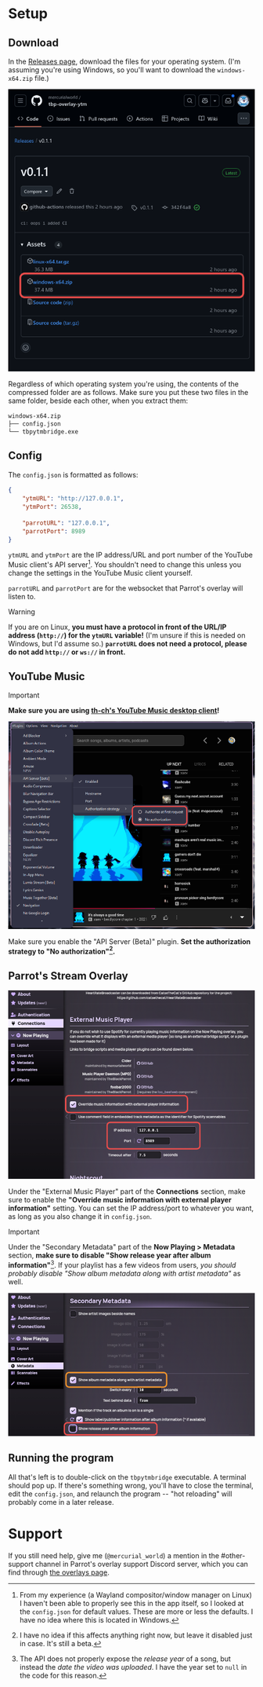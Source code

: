# Setup

## Download

In the [Releases page](https://github.com/mercurialworld/tbp-overlay-ytm/releases/latest), download the files for your operating system. (I'm assuming you're using Windows, so you'll want to download the `windows-x64.zip` file.)

![A screenshot of the releases page for this program. The "windows-x64.zip" asset is highlighted.](assets/ghreleases.png)

Regardless of which operating system you're using, the contents of the compressed folder are as follows. Make sure you put these two files in the same folder, beside each other, when you extract them:

```
windows-x64.zip
├── config.json
└── tbpytmbridge.exe
```
## Config 

The `config.json` is formatted as follows:

```json
{
    "ytmURL": "http://127.0.0.1",
    "ytmPort": 26538,

    "parrotURL": "127.0.0.1",
    "parrotPort": 8989
}
```

`ytmURL` and `ytmPort` are the IP address/URL and port number of the YouTube Music client's API server[^1]. You shouldn't need to change this unless you change the settings in the YouTube Music client yourself.

`parrotURL` and `parrotPort` are for the websocket that Parrot's overlay will listen to. 

> [!WARNING]
> If you are on Linux, **you must have a protocol in front of the URL/IP address (`http://`) for the `ytmURL` variable!** (I'm unsure if this is needed on Windows, but I'd assume so.) **`parrotURL` does not need a protocol, please do not add `http://` or `ws://` in front.**

[^1]: From my experience (a Wayland compositor/window manager on Linux) I haven't been able to properly see this in the app itself, so I looked at the `config.json` for default values. These are more or less the defaults. I have no idea where this is located in Windows.

## YouTube Music

> [!IMPORTANT]
> **Make sure you are using [th-ch's YouTube Music desktop client](https://github.com/th-ch/youtube-music)!**

![A picture of th-ch's YouTube Music client. There is a long dropdown of plugins. The "API Server (Beta)" plugin is hovered over. It is enabled, and of note is that the "Authorization strategy" option is set to "No authorization".](assets/ytmclientsettings.png)

Make sure you enable the "API Server (Beta)" plugin. **Set the authorization strategy to "No authorization"[^2].**

[^2]: I have no idea if this affects anything right now, but leave it disabled just in case. It's still a beta.

## Parrot's Stream Overlay

![A screenshot of TheBlackParrot's overlay settings, specifically, the "Connections" section. It is currently in the "External Music Player" section. "Override music information with external player information" is enabled, and the port has been changed to 8989.](assets/tbpconnections.png)

Under the "External Music Player" part of the **Connections** section, make sure to enable the **"Override music information with external player information"** setting. You can set the IP address/port to whatever you want, as long as you also change it in `config.json`.

> [!IMPORTANT]
> Under the "Secondary Metadata" part of the **Now Playing > Metadata** section, **make sure to disable "Show release year after album information"**[^3]. If your playlist has a few videos from users, *you should probably disable "Show album metadata along with artist metadata"* as well.
>
> ![A screenshot of TheBlackParrot's overlay settings, specifically, the "Now Playing" section. It is currently in the "Secondary Metadata" part of the Metadata subsection. "Show album metadata along with artist metadata" is highlighted in case someone wants to disable it, and "Show release year after album information" is disabled.](assets/tbpmetadata.png)

[^3]: The API does not properly expose the *release year* of a song, but instead the *date the video was uploaded*. I have the year set to `null` in the code for this reason.

## Running the program

All that's left is to double-click on the `tbpytmbridge` executable. A terminal should pop up. If there's something wrong, you'll have to close the terminal, edit the `config.json`, and relaunch the program -- "hot reloading" will probably come in a later release.

# Support

If you still need help, give me (`@mercurial_world`) a mention in the #other-support channel in Parrot's overlay support Discord server, which you can find through [the overlays page](https://theblackparrot.me/overlays/).
